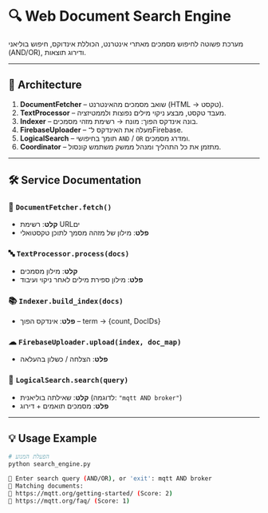 # 🔍 Web Document Search Engine

מערכת פשוטה לחיפוש מסמכים מאתרי אינטרנט, הכוללת אינדוקס, חיפוש בוליאני (AND/OR), ודירוג תוצאות.

---

## 🧱 Architecture

1. **DocumentFetcher** – שואב מסמכים מהאינטרנט (HTML → טקסט).
2. **TextProcessor** – מעבד טקסט, מבצע ניקוי מילים נפוצות ולממטיזציה.
3. **Indexer** – בונה אינדקס הפוך: מונח → רשימת מזהי מסמכים.
4. **FirebaseUploader** – מעלה את האינדקס ל־Firebase.
5. **LogicalSearch** – תומך בחיפושי `AND` / `OR` ומדרג מסמכים.
6. **Coordinator** – מתזמן את כל התהליך ומנהל ממשק משתמש קונסול.

---

## 🛠 Service Documentation

### 🧾 `DocumentFetcher.fetch()`  
- **קלט**: רשימת URLים  
- **פלט**: מילון של מזהה מסמך לתוכן טקסטואלי

### 🔤 `TextProcessor.process(docs)`  
- **קלט**: מילון מסמכים  
- **פלט**: מילון ספירת מילים לאחר ניקוי ועיבוד

### 📚 `Indexer.build_index(docs)`  
- **פלט**: אינדקס הפוך – term → {count, DocIDs}

### ☁ `FirebaseUploader.upload(index, doc_map)`  
- **פלט**: הצלחה / כשלון בהעלאה

### 🔎 `LogicalSearch.search(query)`  
- **קלט**: שאילתה בוליאנית (לדוגמה: `"mqtt AND broker"`)  
- **פלט**: מסמכים תואמים + דירוג

---

## 💡 Usage Example

```bash
# הפעלת המנוע
python search_engine.py

🔎 Enter search query (AND/OR), or 'exit': mqtt AND broker
📄 Matching documents:
🔹 https://mqtt.org/getting-started/ (Score: 2)
🔹 https://mqtt.org/faq/ (Score: 1)
